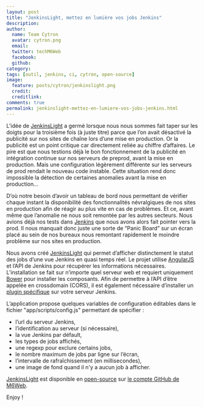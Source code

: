 ```yaml
---
layout: post
title: "JenkinsLight, mettez en lumière vos jobs Jenkins"
description:
author:
  name: Team Cytron
  avatar: cytron.png
  email:
  twitter: techM6Web
  facebook:
  github:
category:
tags: [outil, jenkins, ci, cytron, open-source]
image:
  feature: posts/cytron/jenkinslight.png
  credit:
  creditlink:
comments: true
permalink: jenkinslight-mettez-en-lumiere-vos-jobs-jenkins.html
---
```


L’idée de [JenkinsLight](https://github.com/BedrockStreaming/JenkinsLight) a germé lorsque nous nous sommes fait taper sur les doigts pour la troisième fois (à juste titre) parce que l’on avait désactivé la publicité sur nos sites de chaîne lors d’une mise en production. Or la publicité est un point critique car directement reliée au chiffre d’affaires. Le pire est que nous testions déjà le bon fonctionnement de la publicité en intégration continue sur nos serveurs de preprod, avant la mise en production. Mais une configuration légèrement différente sur les serveurs de prod rendait le nouveau code instable. Cette situation rend donc impossible la détection de certaines anomalies avant la mise en production…

D’où notre besoin d’avoir un tableau de bord nous permettant de vérifier chaque instant la disponibilité des fonctionnalités névralgiques de nos sites en production afin de réagir au plus vite en cas de problèmes. Et ce, avant même que l’anomalie ne nous soit remontée par les autres secteurs. Nous avions déjà nos tests dans [Jenkins](https://jenkins-ci.org/) que nous avons alors fait pointer vers la prod. Il nous manquait donc juste une sorte de “Panic Board” sur un écran placé au sein de nos bureaux nous remontant rapidement le moindre problème sur nos sites en production.

Nous avons créé [JenkinsLight](https://github.com/BedrockStreaming/JenkinsLight) qui permet d’afficher distinctement le statut des jobs d’une vue Jenkins en quasi temps réel. Le projet utilise [AngularJS](https://angularjs.org/) et l’API de Jenkins pour récupérer les informations nécessaires. L’installation se fait sur n’importe quel serveur web et requiert uniquement [Bower](https://bower.io/) pour installer les composants. Afin de permettre à l’API d’être appelée en crossdomain (CORS), il est également nécessaire d’installer un [plugin spécifique](https://github.com/jhinrichsen/cors-plugin) sur votre serveur Jenkins.

L’application propose quelques variables de configuration éditables dans le fichier "app/scripts/config.js" permettant de spécifier :

- l’url du serveur Jenkins,
- l’identification au serveur (si nécessaire),
- la vue Jenkins par défault,
- les types de jobs affichés,
- une regexp pour exclure certains jobs,
- le nombre maximum de jobs par ligne sur l’écran,
- l’intervalle de rafraîchissement (en millisecondes),
- une image de fond quand il n'y a aucun job à afficher.

[JenkinsLight](https://github.com/BedrockStreaming/JenkinsLight) est disponible en [open-source](https://tom.preston-werner.com/2011/11/22/open-source-everything.html) sur [le compte GitHub de M6Web](https://github.com/BedrockStreaming).

Enjoy !

